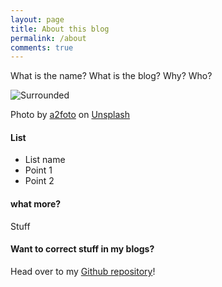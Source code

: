 ```yaml
---
layout: page
title: About this blog
permalink: /about
comments: true
---
```


<div class="row justify-content-between">
<div class="col-md-8 pr-5">

<p>What is the name? What is the blog? Why? Who?</p>

<p class="mb-5"><img class="shadow-lg" src="https://images.unsplash.com/photo-1476611317561-60117649dd94?ixlib=rb-1.2.1" alt="Surrounded" /></p>
<p>Photo by <a href="https://unsplash.com/photos/63YVMrL2d6g">a2foto</a> on <a href="https://unsplash.com/">Unsplash</a></p>

<h4 id="features" class="mt-4">List</h4>

<ul>
<li>List name</li>

<li>Point 1</li>

<li>Point 2</li>

</ul>

<h4 id="howtouse">what more?</h4>

<p>Stuff</p>


<h4>Want to correct stuff in my blogs?</h4>

Head over to my <a href="https://github.com/malvikasharan/surrounded-by-giants">Github repository</a>!

</div>
